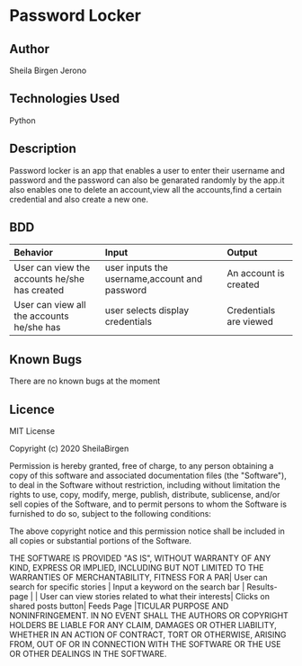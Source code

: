 # Password Locker

## Author
Sheila Birgen Jerono

## Technologies Used
Python

## Description
Password locker is an app that enables a user to enter their username and password and the password can also be genarated randomly by the app.it also enables one to delete an account,view all the accounts,find a certain credential and also create a new one.
## BDD
| Behavior | Input    | Output   |
| :------------- | :------------- | :------------- |
| User can view the accounts he/she has created| user inputs the username,account and password  |An account is created |#
| User can view all the accounts he/she has |user selects display credentials| Credentials are viewed|

## Known Bugs
There are no known bugs at the moment




## Licence

MIT License

Copyright (c) 2020 SheilaBirgen

Permission is hereby granted, free of charge, to any person obtaining a copy
of this software and associated documentation files (the "Software"), to deal
in the Software without restriction, including without limitation the rights
to use, copy, modify, merge, publish, distribute, sublicense, and/or sell
copies of the Software, and to permit persons to whom the Software is
furnished to do so, subject to the following conditions:

The above copyright notice and this permission notice shall be included in all
copies or substantial portions of the Software.

THE SOFTWARE IS PROVIDED "AS IS", WITHOUT WARRANTY OF ANY KIND, EXPRESS OR
IMPLIED, INCLUDING BUT NOT LIMITED TO THE WARRANTIES OF MERCHANTABILITY,
FITNESS FOR A PAR| User can search for specific stories | Input a keyword on the search bar | Results-page |
| User can view stories related to what their interests| Clicks on shared posts button| Feeds Page |TICULAR PURPOSE AND NONINFRINGEMENT. IN NO EVENT SHALL THE
AUTHORS OR COPYRIGHT HOLDERS BE LIABLE FOR ANY CLAIM, DAMAGES OR OTHER
LIABILITY, WHETHER IN AN ACTION OF CONTRACT, TORT OR OTHERWISE, ARISING FROM,
OUT OF OR IN CONNECTION WITH THE SOFTWARE OR THE USE OR OTHER DEALINGS IN THE
SOFTWARE.